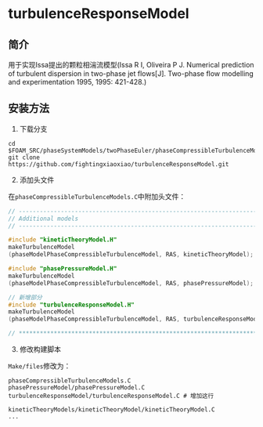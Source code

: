# turbulenceResponseModel

## 简介

用于实现Issa提出的颗粒相湍流模型(Issa R I, Oliveira P J. Numerical prediction of turbulent dispersion in two-phase jet flows[J]. Two-phase flow modelling and experimentation 1995, 1995: 421-428.)

## 安装方法

1. 下载分支
```shell
cd $FOAM_SRC/phaseSystemModels/twoPhaseEuler/phaseCompressibleTurbulenceModels
git clone https://github.com/fightingxiaoxiao/turbulenceResponseModel.git
```

2. 添加头文件

在`phaseCompressibleTurbulenceModels.C`中附加头文件：
```cpp
// -------------------------------------------------------------------------- //
// Additional models
// -------------------------------------------------------------------------- //

#include "kineticTheoryModel.H"
makeTurbulenceModel
(phaseModelPhaseCompressibleTurbulenceModel, RAS, kineticTheoryModel);

#include "phasePressureModel.H"
makeTurbulenceModel
(phaseModelPhaseCompressibleTurbulenceModel, RAS, phasePressureModel);

// 新增部分
#include "turbulenceResponseModel.H" 
makeTurbulenceModel
(phaseModelPhaseCompressibleTurbulenceModel, RAS, turbulenceResponseModel);

// ************************************************************************* //
```

3. 修改构建脚本

`Make/files`修改为：
```shell
phaseCompressibleTurbulenceModels.C
phasePressureModel/phasePressureModel.C
turbulenceResponseModel/turbulenceResponseModel.C # 增加这行

kineticTheoryModels/kineticTheoryModel/kineticTheoryModel.C
...
```
